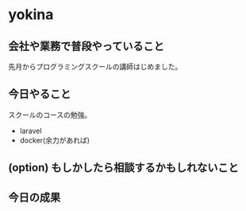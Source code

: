 # yokina

## 会社や業務で普段やっていること
先月からプログラミングスクールの講師はじめました。

## 今日やること

スクールのコースの勉強。

- laravel
- docker(余力があれば)

## (option) もしかしたら相談するかもしれないこと


## 今日の成果


